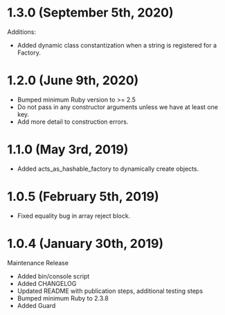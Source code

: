 # 1.3.0 (September 5th, 2020)

Additions:

* Added dynamic class constantization when a string is registered for a Factory.

# 1.2.0 (June 9th, 2020)

* Bumped minimum Ruby version to >= 2.5
* Do not pass in any constructor arguments unless we have at least one key.
* Add more detail to construction errors.

# 1.1.0 (May 3rd, 2019)

* Added acts_as_hashable_factory to dynamically create objects.

# 1.0.5 (February 5th, 2019)

* Fixed equality bug in array reject block.

# 1.0.4 (January 30th, 2019)

Maintenance Release

* Added bin/console script
* Added CHANGELOG
* Updated README with publication steps, additional testing steps
* Bumped minimum Ruby to 2.3.8
* Added Guard
